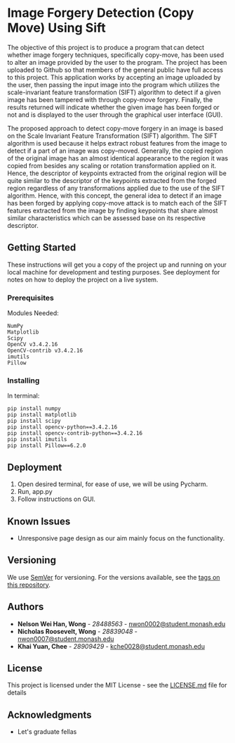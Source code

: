 # Image Forgery Detection (Copy Move) Using Sift
  
The objective of this project is to produce a program that can detect whether image forgery techniques, specifically copy-move, has been used to alter an image provided by the user to the program. The project has been uploaded to Github so that members of the general public have full access to this project. This application works by accepting an image uploaded by the user, then passing the input image into the program which utilizes the scale-invariant feature transformation (SIFT) algorithm to detect if a given image has been tampered with through copy-move forgery. Finally, the results returned will indicate whether the given image has been forged or not and is displayed to the user through the graphical user interface (GUI).  

The proposed approach to detect copy-move forgery in an image is based on the Scale Invariant Feature Transformation (SIFT) algorithm. The SIFT algorithm is used because it helps extract robust features from the image to detect if a part of an image was copy–moved. Generally, the copied region of the original image has an almost identical appearance to the region it was copied from besides any scaling or rotation transformation applied on it. Hence, the descriptor of keypoints extracted from the original region will be quite similar to the descriptor of the keypoints extracted from the forged region regardless of any transformations applied due to the use of the SIFT algorithm. Hence, with this concept, the general idea to detect if an image has been forged by applying copy-move attack is to match each of the SIFT features extracted from the image by finding keypoints that share almost similar characteristics which can be assessed base on its respective descriptor.

## Getting Started

These instructions will get you a copy of the project up and running on your local machine for development and testing purposes. See deployment for notes on how to deploy the project on a live system.

### Prerequisites

Modules Needed:

```
NumPy
Matplotlib
Scipy
OpenCV v3.4.2.16
OpenCV-contrib v3.4.2.16
imutils
Pillow
```

### Installing

In terminal:

```
pip install numpy
pip install matplotlib
pip install scipy
pip install opencv-python==3.4.2.16
pip install opencv-contrib-python==3.4.2.16
pip install imutils
pip install Pillow==6.2.0
```

## Deployment

1. Open desired terminal, for ease of use, we will be using Pycharm.
2. Run, app.py
3. Follow instructions on GUI.

## Known Issues

- Unresponsive page design as our aim mainly focus on the functionality.

## Versioning

We use [SemVer](http://semver.org/) for versioning. For the versions available, see the [tags on this repository](https://github.com/your/project/tags).  

## Authors

* **Nelson Wei Han, Wong** - *28488563* - nwon0002@student.monash.edu
* **Nicholas Roosevelt, Wong** - *28839048* - nwon0007@student.monash.edu
* **Khai Yuan, Chee** - *28909429* - kche0028@student.monash.edu


## License

This project is licensed under the MIT License - see the [LICENSE.md](LICENSE.md) file for details

## Acknowledgments

* Let's graduate fellas

